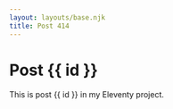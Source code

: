 ```yaml
---
layout: layouts/base.njk
title: Post 414
---
```


# Post {{ id }}

This is post {{ id }} in my Eleventy project.
